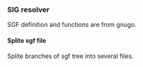 ### SIG resolver

SGF definition and functions are from gnugo. 

#### Splite sgf file

Splite branches of sgf tree into several files. 
